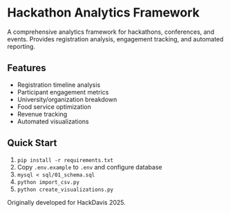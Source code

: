 # Hackathon Analytics Framework

A comprehensive analytics framework for hackathons, conferences, and events. Provides registration analysis, engagement tracking, and automated reporting.

## Features
- Registration timeline analysis
- Participant engagement metrics
- University/organization breakdown  
- Food service optimization
- Revenue tracking
- Automated visualizations

## Quick Start
1. `pip install -r requirements.txt`
2. Copy `.env.example` to `.env` and configure database
3. `mysql < sql/01_schema.sql`
4. `python import_csv.py`
5. `python create_visualizations.py`

Originally developed for HackDavis 2025.

